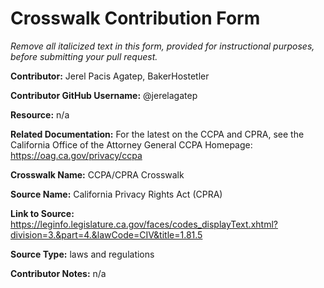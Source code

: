 # Crosswalk Contribution Form
*Remove all italicized text in this form, provided for instructional purposes, before submitting your pull request.*

**Contributor:** Jerel Pacis Agatep, BakerHostetler

**Contributor GitHub Username:** @jerelagatep 

**Resource:** n/a

**Related Documentation:** For the latest on the CCPA and CPRA, see the California Office of the Attorney General CCPA Homepage: https://oag.ca.gov/privacy/ccpa 

**Crosswalk Name:** CCPA/CPRA Crosswalk

**Source Name:** California Privacy Rights Act (CPRA)

**Link to Source:** https://leginfo.legislature.ca.gov/faces/codes_displayText.xhtml?division=3.&part=4.&lawCode=CIV&title=1.81.5 

**Source Type:** laws and regulations

**Contributor Notes:** n/a
